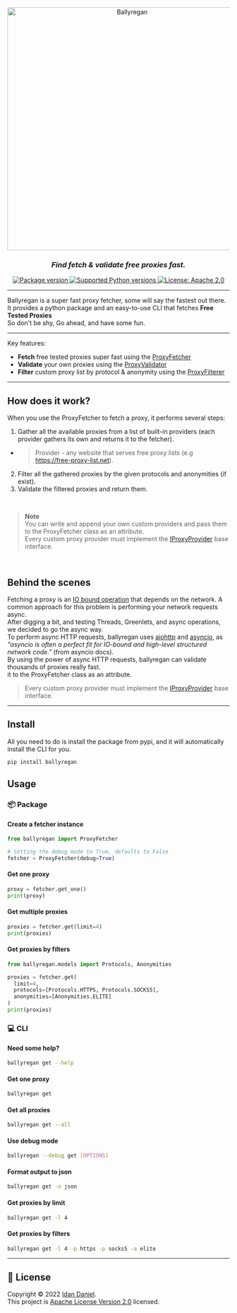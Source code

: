 <!-- <h1>🔷 Ballyregan</h1> -->
<div align="center">
<img src="https://user-images.githubusercontent.com/71208042/226755154-ed482978-89a3-4d2b-8a49-78f6ca07c290.png" alt="Ballyregan" width=550/>
<h3><em>Find fetch & validate free proxies fast.</em></h3>

<p>
  <a href="https://pypi.org/project/ballyregan" target="_blank">
      <img src="https://img.shields.io/pypi/v/ballyregan?label=pypi%20package" alt="Package version">
  </a>
  <a href="https://pypi.org/project/ballyregan" target="_blank">
      <img src="https://img.shields.io/pypi/pyversions/ballyregan.svg?color=%2334D058" alt="Supported Python versions">
  </a>
  <a href="https://pypi.org/project/ballyregan" target="_blank">
      <img src="https://img.shields.io/badge/license-Apache%202.0-yellow" alt="License: Apache 2.0">
  </a>
</p>
</div>

---

Ballyregan is a super fast proxy fetcher, some will say the fastest out there.
<br>
It provides a python package and an easy-to-use CLI that fetches <b>Free Tested Proxies</b>
<br>
So don't be shy, Go ahead, and have some fun.

---

Key features:
  * **Fetch** free tested proxies super fast using the [ProxyFetcher](https://github.com/idandaniel/ballyregan/blob/main/src/ballyregan/fetcher.py)
  * **Validate** your own proxies using the [ProxyValidator](https://github.com/idandaniel/ballyregan/blob/main/src/ballyregan/validator.py)
  * **Filter** custom proxy list by protocol & anonymity using the [ProxyFilterer](https://github.com/idandaniel/ballyregan/blob/main/src/ballyregan/filterer.py)

---

## How does it work?
When you use the ProxyFetcher to fetch a proxy, it performs several steps:
1. Gather all the available proxies from a list of built-in providers (each provider gathers its own and returns it to the fetcher).

  - > Provider - any website that serves free proxy lists (e.g https://free-proxy-list.net).

2. Filter all the gathered proxies by the given protocols and anonymities (if exist).
3. Validate the filtered proxies and return them.

<br>

> **Note** <br>
> You can write and append your own custom providers and pass them to the ProxyFetcher class as an attribute. <br>
> Every custom proxy provider must implement the [IProxyProvider](https://github.com/idandaniel/ballyregan/blob/main/src/ballyregan/providers/interface.py) base interface.

<br>

## Behind the scenes
Fetching a proxy is an [IO bound operation](https://en.wikipedia.org/wiki/I/O_bound) that depends on the network. A common approach for this problem is performing your network requests async. <br>
After digging a bit, and testing Threads, Greenlets, and async operations, we decided to go the async way. <br>
To perform async HTTP requests, ballyregan uses [aiohttp](https://docs.aiohttp.org/en/stable/) and [asyncio](https://docs.python.org/3/library/asyncio.html),
as <em>"asyncio is often a perfect fit for IO-bound and high-level structured network code."</em> (from asyncio docs). <br>
By using the power of async HTTP requests, ballyregan can validate thousands of proxies really fast. <br>it to the ProxyFetcher class as an attribute. <br>
> Every custom proxy provider must implement the [IProxyProvider](https://github.com/idandaniel/ballyregan/blob/main/src/ballyregan/providers/interface.py) base interface.

---

## Install
All you need to do is install the package from pypi, and it will automatically install the CLI for you.

```sh
pip install ballyregan
```

## Usage

### 📦 Package

#### Create a fetcher instance
```python
from ballyregan import ProxyFetcher

# Setting the debug mode to True, defaults to False
fetcher = ProxyFetcher(debug=True)
```

#### Get one proxy
```python
proxy = fetcher.get_one()
print(proxy)
```

#### Get multiple proxies
```python
proxies = fetcher.get(limit=4)
print(proxies)
```

#### Get proxies by filters
```python
from ballyregan.models import Protocols, Anonymities

proxies = fetcher.get(
  limit=4,
  protocols=[Protocols.HTTPS, Protocols.SOCKS5],
  anonymities=[Anonymities.ELITE]
)
print(proxies)
```

### 💻 CLI

#### Need some help?
```sh
ballyregan get --help
```

#### Get one proxy
```sh
ballyregan get
```

#### Get all proxies
```sh
ballyregan get --all
```

#### Use debug mode
```sh
ballyregan --debug get [OPTIONS]
```

#### Format output to json
```sh
ballyregan get -o json
```

#### Get proxies by limit
```sh
ballyregan get -l 4
```

#### Get proxies by filters
```sh
ballyregan get -l 4 -p https -p socks5 -a elite
```

---

## 📝 License

Copyright © 2022 [Idan Daniel](https://github.com/idandaniel).<br />
This project is [Apache License Version 2.0](https://www.apache.org/licenses/LICENSE-2.0) licensed.

